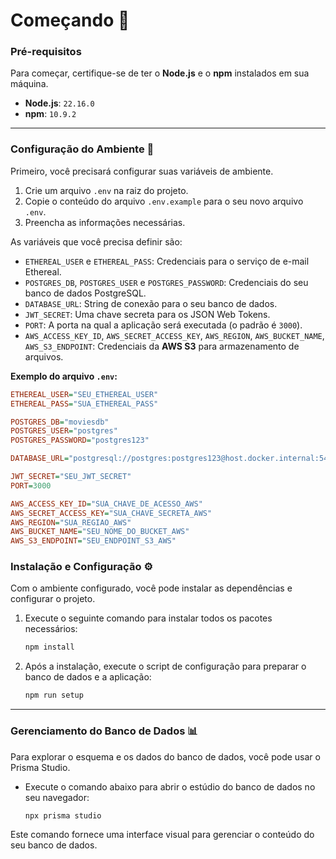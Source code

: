 # Começando 🚀

### Pré-requisitos

Para começar, certifique-se de ter o **Node.js** e o **npm** instalados em sua máquina.

-   **Node.js**: `22.16.0`
-   **npm**: `10.9.2`

---

### Configuração do Ambiente 🔧

Primeiro, você precisará configurar suas variáveis de ambiente.

1.  Crie um arquivo `.env` na raiz do projeto.
2.  Copie o conteúdo do arquivo `.env.example` para o seu novo arquivo `.env`.
3.  Preencha as informações necessárias.

As variáveis que você precisa definir são:

-   `ETHEREAL_USER` e `ETHEREAL_PASS`: Credenciais para o serviço de e-mail Ethereal.
-   `POSTGRES_DB`, `POSTGRES_USER` e `POSTGRES_PASSWORD`: Credenciais do seu banco de dados PostgreSQL.
-   `DATABASE_URL`: String de conexão para o seu banco de dados.
-   `JWT_SECRET`: Uma chave secreta para os JSON Web Tokens.
-   `PORT`: A porta na qual a aplicação será executada (o padrão é `3000`).
-   `AWS_ACCESS_KEY_ID`, `AWS_SECRET_ACCESS_KEY`, `AWS_REGION`, `AWS_BUCKET_NAME`, `AWS_S3_ENDPOINT`: Credenciais da **AWS S3** para armazenamento de arquivos.

**Exemplo do arquivo `.env`:**

```ini
ETHEREAL_USER="SEU_ETHEREAL_USER"
ETHEREAL_PASS="SUA_ETHEREAL_PASS"

POSTGRES_DB="moviesdb"
POSTGRES_USER="postgres"
POSTGRES_PASSWORD="postgres123"

DATABASE_URL="postgresql://postgres:postgres123@host.docker.internal:5433/moviesdb?schema=public"

JWT_SECRET="SEU_JWT_SECRET"
PORT=3000

AWS_ACCESS_KEY_ID="SUA_CHAVE_DE_ACESSO_AWS"
AWS_SECRET_ACCESS_KEY="SUA_CHAVE_SECRETA_AWS"
AWS_REGION="SUA_REGIAO_AWS"
AWS_BUCKET_NAME="SEU_NOME_DO_BUCKET_AWS"
AWS_S3_ENDPOINT="SEU_ENDPOINT_S3_AWS"
```

### Instalação e Configuração ⚙️

Com o ambiente configurado, você pode instalar as dependências e configurar o projeto.

1.  Execute o seguinte comando para instalar todos os pacotes necessários:
    ```bash
    npm install
    ```
2.  Após a instalação, execute o script de configuração para preparar o banco de dados e a aplicação:
    ```bash
    npm run setup
    ```

---

### Gerenciamento do Banco de Dados 📊

Para explorar o esquema e os dados do banco de dados, você pode usar o Prisma Studio.

-   Execute o comando abaixo para abrir o estúdio do banco de dados no seu navegador:
    ```bash
    npx prisma studio
    ```
Este comando fornece uma interface visual para gerenciar o conteúdo do seu banco de dados.
